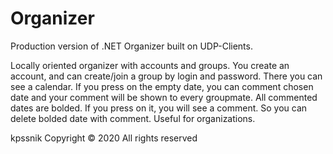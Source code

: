 # Organizer
Production version of .NET Organizer built on UDP-Clients.

Locally oriented organizer with accounts and groups. You create an account, and can create/join a group by login and password.
There you can see a calendar. If you press on the empty date, you can comment chosen date and your comment will be shown to every groupmate.
All commented dates are bolded. If you press on it, you will see a comment. So you can delete bolded date with comment.
Useful for organizations.

kpssnik
Copyright © 2020 All rights reserved
